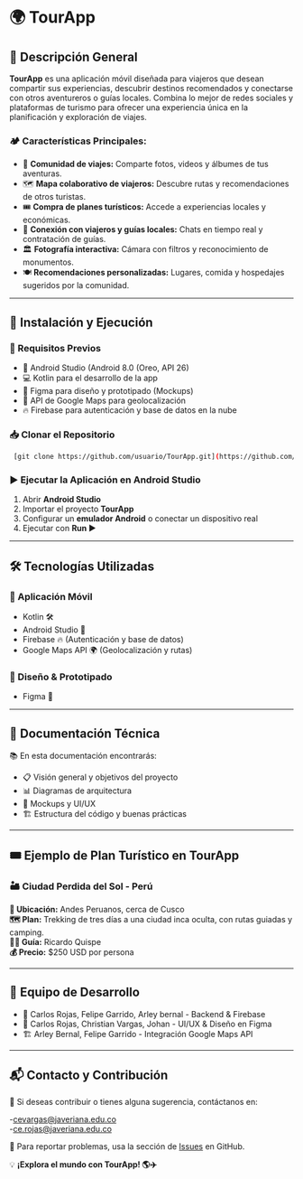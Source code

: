 # 🌍 TourApp

## 📝 Descripción General
**TourApp** es una aplicación móvil diseñada para viajeros que desean compartir sus experiencias, descubrir destinos recomendados y conectarse con otros aventureros o guías locales. Combina lo mejor de redes sociales y plataformas de turismo para ofrecer una experiencia única en la planificación y exploración de viajes.

### 🏕️ Características Principales:
- 📸 **Comunidad de viajes:** Comparte fotos, videos y álbumes de tus aventuras.
- 🗺️ **Mapa colaborativo de viajeros:** Descubre rutas y recomendaciones de otros turistas.
- 🎟️ **Compra de planes turísticos:** Accede a experiencias locales y económicas.
- 🤝 **Conexión con viajeros y guías locales:** Chats en tiempo real y contratación de guías.
- 🏛️ **Fotografía interactiva:** Cámara con filtros y reconocimiento de monumentos.
- 🍽️ **Recomendaciones personalizadas:** Lugares, comida y hospedajes sugeridos por la comunidad.

---

## 🚀 Instalación y Ejecución

### 🔧 Requisitos Previos
- 📱 Android Studio (Android 8.0 (Oreo, API 26)
- 💻 Kotlin para el desarrollo de la app
- 🎨 Figma para diseño y prototipado (Mockups)
- 🔗 API de Google Maps para geolocalización
- 🔥 Firebase para autenticación y base de datos en la nube

### 📥 Clonar el Repositorio
```bash
 [git clone https://github.com/usuario/TourApp.git](https://github.com/ICM2025/TourApp.git)
```

### ▶️ Ejecutar la Aplicación en Android Studio
1. Abrir **Android Studio**
2. Importar el proyecto **TourApp**
3. Configurar un **emulador Android** o conectar un dispositivo real
4. Ejecutar con **Run ▶️**

---

## 🛠️ Tecnologías Utilizadas
### 📱 Aplicación Móvil
- Kotlin 🛠️
- Android Studio 📱
- Firebase 🔥 (Autenticación y base de datos)
- Google Maps API 🌍 (Geolocalización y rutas)

### 🎨 Diseño & Prototipado
- Figma 🎨

---

## 📖 Documentación Técnica
📚 En esta documentación encontrarás:
- 📋 Visión general y objetivos del proyecto
- 📊 Diagramas de arquitectura
- 🎨 Mockups y UI/UX
- 🏗️ Estructura del código y buenas prácticas

---

## 🎟️ Ejemplo de Plan Turístico en TourApp
### 🏜️ Ciudad Perdida del Sol - Perú
**📍 Ubicación:** Andes Peruanos, cerca de Cusco  
**🗺️ Plan:** Trekking de tres días a una ciudad inca oculta, con rutas guiadas y camping.  
**👨‍🏫 Guía:** Ricardo Quispe  
**💰 Precio:** $250 USD por persona  

---

## 👥 Equipo de Desarrollo
- 🚀 Carlos Rojas, Felipe Garrido, Arley bernal - Backend & Firebase
- 🎨 Carlos Rojas, Christian Vargas, Johan - UI/UX & Diseño en Figma
- 🏗️ Arley Bernal, Felipe Garrido - Integración Google Maps API

---

## 📬 Contacto y Contribución
📩 Si deseas contribuir o tienes alguna sugerencia, contáctanos en:

-[cevargas@javeriana.edu.co](mailto:cevargas@javeriana.edu.co)  
-[ce.rojas@javeriana.edu.co](mailto:ce.rojas@javeriana.edu.co)  

📌 Para reportar problemas, usa la sección de [Issues](https://github.com/usuario/TourApp/issues) en GitHub.

💡 **¡Explora el mundo con TourApp! 🌎✈️**
